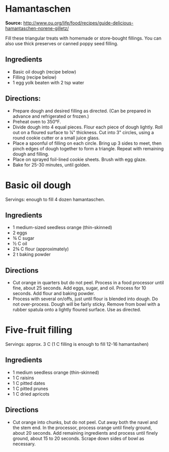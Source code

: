 # Hamantaschen

**Source:** http://www.ou.org/life/food/recipes/guide-delicious-hamantaschen-norene-gilletz/

Fill these triangular treats with homemade or store-bought fillings. You can also use thick preserves or canned poppy seed filling.

## Ingredients
- Basic oil dough (recipe below)
- Filling (recipe below)
- 1 egg yolk beaten with 2 tsp water

## Directions:
- Prepare dough and desired filling as directed. (Can be prepared in advance and refrigerated or frozen.)
- Preheat oven to 350&deg;F.
- Divide dough into 4 equal pieces. Flour each piece of dough lightly. Roll out on a floured surface to &frac14;" thickness. Cut into 3" circles, using a round cookie cutter or a small juice glass.
- Place a spoonful of filling on each circle. Bring up 3 sides to meet, then pinch edges of dough together to form a triangle. Repeat with remaining dough and filling.
- Place on sprayed foil-lined cookie sheets. Brush with egg glaze.
- Bake for 25-30 minutes, until golden.

# Basic oil dough

Servings: enough to fill 4 dozen hamantaschen.

## Ingredients
- 1 medium-sized seedless orange (thin-skinned)
- 2 eggs
- &frac34; C sugar
- &frac12; C oil
- 2&frac34; C flour (approximately)
- 2 t baking powder

## Directions
- Cut orange in quarters but do not peel. Process in a food processor until fine, about 25 seconds. Add eggs, sugar, and oil. Process for 10 seconds. Add flour and baking powder.
- Process with several on/offs, just until flour is blended into dough. Do not over-process. Dough will be fairly sticky. Remove from bowl with a rubber spatula onto a lightly floured surface. Use as directed.

# Five-fruit filling

Servings: approx. 3 C (1 C filling is enough to fill 12-16 hamantashen)

## Ingredients
- 1 medium seedless orange (thin-skinned)
- 1 C raisins
- 1 C pitted dates
- 1 C pitted prunes
- 1 C dried apricots

## Directions
- Cut orange into chunks, but do not peel. Cut away both the navel and the stem end. In the processor, process orange until finely ground, about 20 seconds. Add remaining ingredients and process until finely ground, about 15 to 20 seconds. Scrape down sides of bowl as necessary.
